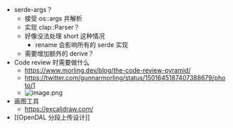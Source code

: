 - serde-args？
	- 接受 os::args 并解析
	- 实现 clap::Parser？
	- 好像没法处理 short 这种情况
		- rename 会影响所有的 serde 实现
	- 需要增加额外的 derive？
- Code review 时需要做什么
	- https://www.morling.dev/blog/the-code-review-pyramid/
	- https://twitter.com/gunnarmorling/status/1501645187407388679/photo/1
	- ![image.png](../assets/image_1651504892289_0.png)
- 画图工具
	- https://excalidraw.com/
- [[OpenDAL 分段上传设计]]